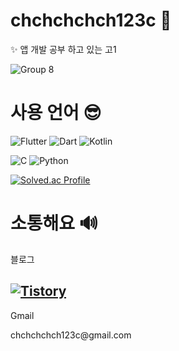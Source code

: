 # chchchchch123c 👀

✨ 앱 개발 공부 하고 있는 고1

![Group 8](https://github.com/user-attachments/assets/89148ec1-dc21-4223-952f-155100bd1f74)

# 사용 언어 😎

![Flutter](https://img.shields.io/badge/Flutter-02569B.svg?&style=for-the-badge&logo=Flutter&logoColor=white)
![Dart](https://img.shields.io/badge/Dart-0175C2.svg?&style=for-the-badge&logo=Dart&logoColor=white)
![Kotlin](https://img.shields.io/badge/Kotlin-7F52FF.svg?&style=for-the-badge&logo=Kotlin&logoColor=white)

![C](https://img.shields.io/badge/C-A8B9CC.svg?&style=for-the-badge&logo=C&logoColor=white)
![Python](https://img.shields.io/badge/Python-3776AB.svg?&style=for-the-badge&logo=Python&logoColor=white)

[![Solved.ac Profile](http://mazassumnida.wtf/api/v2/generate_badge?boj=chchchchch123c)](https://solved.ac/chchchchch123c/)
# 소통해요 🔊
블로그

[![Tistory](https://img.shields.io/badge/Tistory-000000.svg?&style=for-the-badge&logo=Tistory&logoColor=white)](https://ch5c.tistory.com/)
---

Gmail
<p style="text-decoration: none;">
  chchchchch123c@gmail.com
</p>
